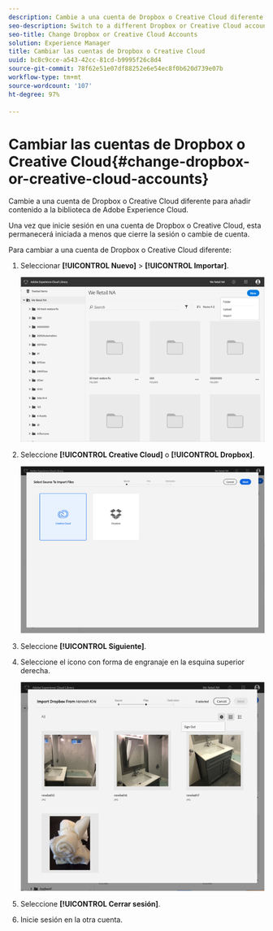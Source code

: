```yaml
---
description: Cambie a una cuenta de Dropbox o Creative Cloud diferente para añadir contenido a la biblioteca de Adobe Experience Cloud.
seo-description: Switch to a different Dropbox or Creative Cloud account to add content to the Adobe Experience Cloud Library.
seo-title: Change Dropbox or Creative Cloud Accounts
solution: Experience Manager
title: Cambiar las cuentas de Dropbox o Creative Cloud
uuid: bc8c9cce-a543-42cc-81cd-b9995f26c8d4
source-git-commit: 78f62e51e07df88252e6e54ec8f0b620d739e07b
workflow-type: tm+mt
source-wordcount: '107'
ht-degree: 97%

---
```



# Cambiar las cuentas de Dropbox o Creative Cloud{#change-dropbox-or-creative-cloud-accounts}

Cambie a una cuenta de Dropbox o Creative Cloud diferente para añadir contenido a la biblioteca de Adobe Experience Cloud.

Una vez que inicie sesión en una cuenta de Dropbox o Creative Cloud, esta permanecerá iniciada a menos que cierre la sesión o cambie de cuenta.

Para cambiar a una cuenta de Dropbox o Creative Cloud diferente:

1. Seleccionar **[!UICONTROL Nuevo]** > **[!UICONTROL Importar]**.

   ![](assets/library_new_folder_upload.png)

1. Seleccione **[!UICONTROL Creative Cloud]** o **[!UICONTROL Dropbox]**.

   ![](assets/library_import_cc.png)

1. Seleccione **[!UICONTROL Siguiente]**.
1. Seleccione el icono con forma de engranaje en la esquina superior derecha.

   ![](assets/library_switch_accounts.png)

1. Seleccione **[!UICONTROL Cerrar sesión]**.
1. Inicie sesión en la otra cuenta.

